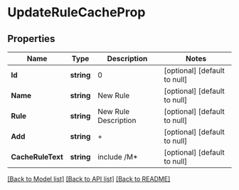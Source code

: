 # UpdateRuleCacheProp

## Properties
Name | Type | Description | Notes
------------ | ------------- | ------------- | -------------
**Id** | **string** | 0 | [optional] [default to null]
**Name** | **string** | New Rule | [optional] [default to null]
**Rule** | **string** | New Rule Description | [optional] [default to null]
**Add** | **string** | + | [optional] [default to null]
**CacheRuleText** | **string** |  include /M* | [optional] [default to null]

[[Back to Model list]](../README.md#documentation-for-models) [[Back to API list]](../README.md#documentation-for-api-endpoints) [[Back to README]](../README.md)

